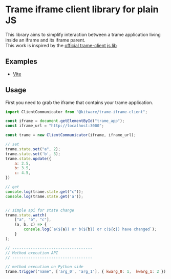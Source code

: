 # Trame iframe client library for plain JS
This library aims to simplify interaction between a trame application living inside an iframe and its iframe parent.  
This work is inspired by the [official trame-client js lib](https://github.com/Kitware/trame-client/tree/master/js-lib)

## Examples
- [Vite](./examples/vite/)

## Usage
First you need to grab the iframe that contains your trame application.
```js
import ClientCommunicator from "@kitware/trame-iframe-client";

const iframe = document.getElementById("trame_app");
const iframe_url = "http://localhost:3000";

const trame = new ClientCommunicator(iframe, iframe_url);

// set
trame.state.set("a", 2);
trame.state.set('b', 3);
trame.state.update({
    a: 2.5,
    b: 3.5,
    c: 4.5,
})

// get
console.log(trame.state.get("c"));
console.log(trame.state.get('a'));


// simple api for state change
trame.state.watch(
    ["a", "b", "c"], 
    (a, b, c) => {
        console.log(`a(${a}) or b(${b}) or c(${c}) have changed`);
    }
);

// -----------------------------------
// Method execution API
// -----------------------------------

// method execution on Python side
trame.trigger("name", ['arg_0', 'arg_1'], { kwarg_0: 1,  kwarg_1: 2 });
```
